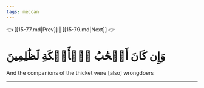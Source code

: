 ```yaml
---
tags: meccan
---
```


👈 [[15-77.md|Prev]] | [[15-79.md|Next]] 👉

# وَإِن كَانَ أَصۡحَٰبُ ٱلۡأَيۡكَةِ لَظَٰلِمِينَ

And the companions of the thicket were [also] wrongdoers

---

